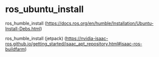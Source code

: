 # ros_ubuntu_install

ros_humble_install
(https://docs.ros.org/en/humble/Installation/Ubuntu-Install-Debs.html)

ros_humble_install (jetpack)
(https://nvidia-isaac-ros.github.io/getting_started/isaac_apt_repository.html#isaac-ros-buildfarm)
